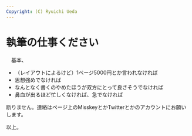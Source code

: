 ```yaml
---
Copyright: (C) Ryuichi Ueda
---
```


# 執筆の仕事ください

　基本、

* （レイアウトによるけど）1ページ5000円とか言われなければ
* 思想強めでなければ
* なんとなく書くのやめたほうが双方にとって良さそうでなければ
* 鼻血が出るほど忙しくなければ、急でなければ

断りません。連絡はページ上のMisskeyとかTwitterとかのアカウントにお願いします。


以上。


